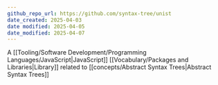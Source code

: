 ```yaml
---
github_repo_url: https://github.com/syntax-tree/unist
date_created: 2025-04-03
date modified: 2025-04-05
date_modified: 2025-04-07
---
```

A [[Tooling/Software Development/Programming Languages/JavaScript|JavaScript]] [[Vocabulary/Packages and Libraries|Library]] related to [[concepts/Abstract Syntax Trees|Abstract Syntax Trees]]
